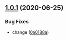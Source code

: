 ## [1.0.1](https://github.com/vipul550/RoboCleaner/compare/v1.0.0...v1.0.1) (2020-06-25)


### Bug Fixes

* change ([0a0188a](https://github.com/vipul550/RoboCleaner/commit/0a0188a22f0384a58732ea9e8b284f6f71e2b0f9))
